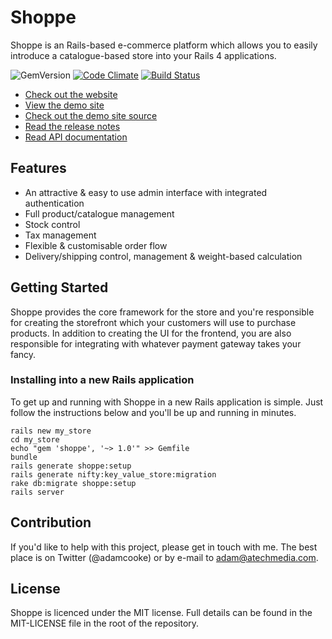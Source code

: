 # Shoppe

Shoppe is an Rails-based e-commerce platform which allows you to easily introduce a
catalogue-based store into your Rails 4 applications. 

![GemVersion](https://badge.fury.io/rb/shoppe.png)
[![Code Climate](https://codeclimate.com/github/tryshoppe/core/badges/gpa.svg)](https://codeclimate.com/github/tryshoppe/core)
[![Build Status](https://travis-ci.org/tryshoppe/shoppe.svg?branch=master)](https://travis-ci.org/tryshoppe/shoppe)

* [Check out the website](http://tryshoppe.com)
* [View the demo site](http://demo.tryshoppe.com)
* [Check out the demo site source](http://github.com/tryshoppe/example-store)
* [Read the release notes](https://github.com/tryshoppe/core/blob/master/CHANGELOG.md)
* [Read API documentation](http://api.tryshoppe.com)

## Features

* An attractive & easy to use admin interface with integrated authentication
* Full product/catalogue management
* Stock control
* Tax management
* Flexible & customisable order flow
* Delivery/shipping control, management & weight-based calculation

## Getting Started

Shoppe provides the core framework for the store and you're responsible for creating
the storefront which your customers will use to purchase products. In addition to
creating the UI for the frontend, you are also responsible for integrating with whatever
payment gateway takes your fancy.

### Installing into a new Rails application

To get up and running with Shoppe in a new Rails application is simple. Just follow the
instructions below and you'll be up and running in minutes.

    rails new my_store
    cd my_store
    echo "gem 'shoppe', '~> 1.0'" >> Gemfile
    bundle
    rails generate shoppe:setup
    rails generate nifty:key_value_store:migration
    rake db:migrate shoppe:setup
    rails server

## Contribution

If you'd like to help with this project, please get in touch with me. The best place is on
Twitter (@adamcooke) or by e-mail to adam@atechmedia.com.

## License

Shoppe is licenced under the MIT license. Full details can be found in the MIT-LICENSE
file in the root of the repository.
